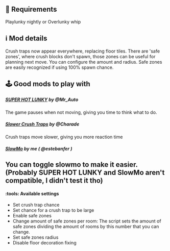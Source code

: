 ## :toolbox:  Requirements
Playlunky nightly or Overlunky whip
## :information_source: Mod details
Crush traps now appear everywhere, replacing floor tiles.
There are 'safe zones', where crush blocks don't spawn, those zones can be useful for planning next move. You can configure the amount and radius. Safe zones are easily recognized if using 100% spawn chance.

## :joystick: Good mods to play with
##### [SUPER HOT LUNKY](https://spelunky.fyi/mods/m/super-hot) by @Mr_Auto 
The game pauses when not moving, giving you time to think what to do.
##### [Slower Crush Traps](https://spelunky.fyi/mods/m/slower-crush-traps) by @Charade 
Crush traps move slower, giving you more reaction time
##### [SlowMo](https://spelunky.fyi/mods/m/slowmo) by me ( @estebanfer )
You can toggle slowmo to make it easier.
(Probably SUPER HOT LUNKY and SlowMo aren't compatible, I didn't test it tho)
---
#### :tools: Available settings
- Set crush trap chance
- Set chance for a crush trap to be large
- Enable safe zones
- Change amount of safe zones per room:
The script sets the amount of safe zones dividing the amount of rooms by this number that you can change.
- Set safe zones radius
- Disable floor decoration fixing